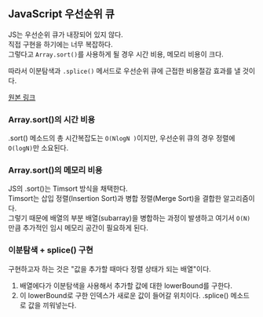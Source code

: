 ## JavaScript 우선순위 큐
JS는 우선순위 큐가 내장되어 있지 않다.  
직접 구현을 하기에는 너무 복잡하다.  
그렇다고 `Array.sort()`를 사용하게 될 경우 시간 비용, 메모리 비용이 크다.  

따라서 이분탐색과 `.splice()` 메서드로 우선순위 큐에 근접한 비용절감 효과를 낼 것이다.

[원본 링크](https://velog.io/@minh0518/JS%EB%A1%9C-%EC%9A%B0%EC%84%A0%EC%88%9C%EC%9C%84-%ED%81%90%EA%B9%8C%EC%A7%80-%EA%B5%AC%ED%98%84%ED%95%98%EA%B8%B0-%EA%B7%80%EC%B0%AE%EB%8B%A4%EB%A9%B4-.sort-%EB%A9%94%EB%AA%A8%EB%A6%AC-%EC%B5%9C%EC%A0%81%ED%99%94)

### Array.sort()의 시간 비용
.sort() 메소드의 총 시간복잡도는 `O(NlogN )`이지만,
우선순위 큐의 경우 정렬에 `O(logN)`만 소요된다.

### Array.sort()의 메모리 비용
JS의 .sort()는 Timsort 방식을 채택한다.  
Timsort는 삽입 정렬(Insertion Sort)과 병합 정렬(Merge Sort)을 결합한 알고리즘이다.  
그렇기 때문에 배열의 부분 배열(subarray)을 병합하는 과정이 발생하고 여기서 `O(N)`만큼 추가적인 임시 메모리 공간이 필요하게 된다.  

### 이분탐색 + splice() 구현
구현하고자 하는 것은 "값을 추가할 때마다 정렬 상태가 되는 배열"이다.
1. 배열에다가 이분탐색을 사용해서 추가할 값에 대한 lowerBound를 구한다.
2. 이 lowerBound로 구한 인덱스가 새로운 값이 들어갈 위치이다. .splice() 메소드로 값을 끼워넣는다.
